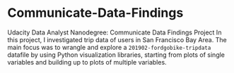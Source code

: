 # Communicate-Data-Findings
Udacity Data Analyst Nanodegree: Communicate Data Findings Project
In this project, I investigated trip data of users in San Francisco Bay Area. The main focus was to wrangle and explore a `201902-fordgobike-tripdata` datafile by using Python visualization libraries, starting from plots of single variables and building up to plots of multiple variables.
